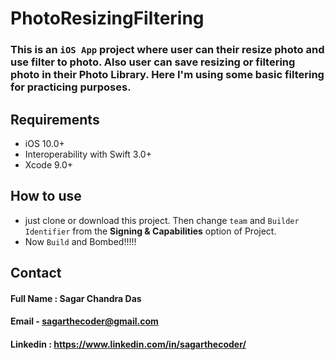 # PhotoResizingFiltering

### This is an `iOS App` project where user can their resize photo and use filter to photo. Also user can save resizing or filtering photo in their Photo Library. Here I'm using some basic filtering for practicing purposes.

## Requirements
  - iOS 10.0+
  - Interoperability with Swift 3.0+
  - Xcode 9.0+
  
  
## How to use
- just clone or download this project. Then change `team` and `Builder Identifier` from the **Signing & Capabilities** option of Project.
-  Now `Build` and Bombed!!!!!


## Contact
#### Full Name : Sagar Chandra Das
#### Email - sagarthecoder@gmail.com
#### Linkedin : https://www.linkedin.com/in/sagarthecoder/

